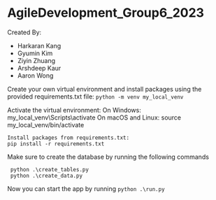# AgileDevelopment_Group6_2023

Created By:

- Harkaran Kang
- Gyumin Kim
- Ziyin Zhuang
- Arshdeep Kaur
- Aaron Wong

Create your own virtual environment and install packages using the provided requirements.txt file:
```python -m venv my_local_venv```

Activate the virtual environment:
On Windows:
my_local_venv\Scripts\activate
On macOS and Linux:
source my_local_venv/bin/activate
```
Install packages from requirements.txt:
pip install -r requirements.txt
```

Make sure to create the database by running the following commands
```
 python .\create_tables.py
 python .\create_data.py
```
Now you can start the app by running ```python .\run.py```
